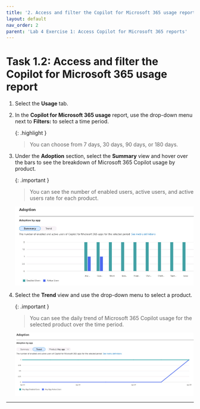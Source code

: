 ```yaml
---
title: '2. Access and filter the Copilot for Microsoft 365 usage report'
layout: default
nav_order: 2
parent: 'Lab 4 Exercise 1: Access Copilot for Microsoft 365 reports'
---
```


# Task 1.2: Access and filter the Copilot for Microsoft 365 usage report

1. Select the **Usage** tab.

1. In the **Copilot for Microsoft 365 usage** report, use the drop-down menu next to **Filters:** to select a time period. 

    {: .highlight }
    > You can choose from 7 days, 30 days, 90 days, or 180 days.

1. Under the **Adoption** section, select the **Summary** view and hover over the bars to see the breakdown of Microsoft 365 Copilot usage by product. 

    {: .important }
    > You can see the number of enabled users, active users, and active users rate for each product.
    
    ![a2.jpg](../media/lab4/a2.jpg)

1. Select the **Trend** view and use the drop-down menu to select a product. 

    {: .important }
    > You can see the daily trend of Microsoft 365 Copilot usage for the selected product over the time period.

    ![a3.jpg](../media/lab4/a3.jpg)


---
